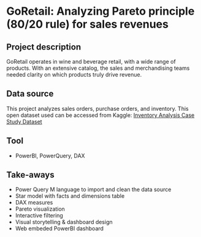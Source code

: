 # GoRetail: Analyzing Pareto principle (80/20 rule) for sales revenues

## Project description
GoRetail operates in wine and beverage retail, with a wide range of products. With an extensive catalog, the sales and merchandising teams needed clarity on which products truly drive revenue. 

## Data source
This project analyzes sales orders, purchase orders, and inventory. This open dataset used can be accessed from Kaggle:
[Inventory Analysis Case Study Dataset](https://www.kaggle.com/datasets/bhanupratapbiswas/inventory-analysis-case-study)

## Tool
- PowerBI, PowerQuery, DAX

## Take-aways
- Power Query M language to import and clean the data source
- Star model with facts and dimensions table
- DAX measures
- Pareto visualization
- Interactive filtering
- Visual storytelling & dashboard design
- Web embeded PowerBI dashboard

